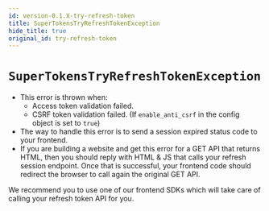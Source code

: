 ```yaml
---
id: version-0.1.X-try-refresh-token
title: SuperTokensTryRefreshTokenException
hide_title: true
original_id: try-refresh-token
---
```


# ```SuperTokensTryRefreshTokenException```

- This error is thrown when:
    - Access token validation failed.
    - CSRF token validation failed. (If `enable_anti_csrf` in the config object is set to `true`)
- The way to handle this error is to send a session expired status code to your frontend.
- If you are building a website and get this error for a GET API that returns HTML, then you should reply with HTML & JS that calls your refresh session endpoint. Once that is successful, your frontend code should redirect the browser to call again the original GET API.

<div class="specialNote" style="margin-bottom: 20px">
We recommend you to use one of our frontend SDKs which will take care of calling your refresh token API for you.
</div>